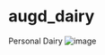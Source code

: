 # augd_dairy
Personal Dairy
![image](https://github.com/kajal1707/augd_dairy/assets/97467080/943c0658-0d5c-4dcc-b009-65ee240bbba0)
